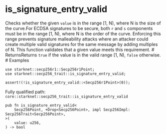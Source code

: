 # is_signature_entry_valid

Checks whether the given `value` is in the range [1, N), where N is the size of the curve.For ECDSA signatures to be secure, both `r` and `s` components must be in the range [1, N), where N is the order of the curve. Enforcing this range prevents signature malleability attacks where an attacker could create multiple valid signatures for the same message by adding multiples of N. This function validates that a given value meets this requirement.  # ReturnsReturns `true` if the value is in the valid range [1, N), `false` otherwise.  # Examples
```cairo
use starknet::secp256r1::Secp256r1Point;
use starknet::secp256_trait::is_signature_entry_valid;

assert!(!is_signature_entry_valid::<Secp256r1Point>(0));
```

Fully qualified path: `core::starknet::secp256_trait::is_signature_entry_valid`

<pre><code class="language-rust">pub fn is_signature_entry_valid&lt;
    Secp256Point, +Drop&lt;Secp256Point&gt;, impl Secp256Impl: Secp256Trait&lt;Secp256Point&gt;,
&gt;(
    value: u256,
) -&gt; bool</code></pre>

